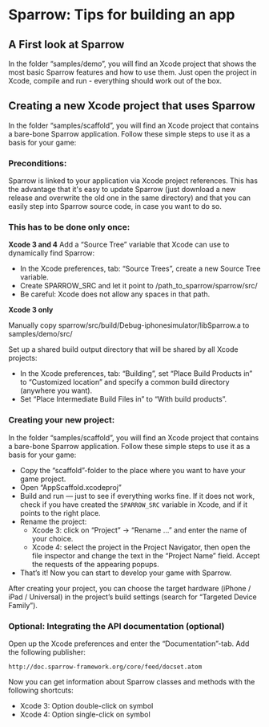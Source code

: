 Sparrow: Tips for building an app
=================================

A First look at Sparrow
-----------------------

In the folder “samples/demo”, you will find an Xcode project that shows the most basic Sparrow
features and how to use them. Just open the project in Xcode, compile and run - everything should
work out of the box.

Creating a new Xcode project that uses Sparrow
----------------------------------------------

In the folder “samples/scaffold”, you will find an Xcode project that contains a bare-bone Sparrow 
application. Follow these simple steps to use it as a basis for your game:

### Preconditions: ###

Sparrow is linked to your application via Xcode project references. This has the advantage that it's
easy to update Sparrow (just download a new release and overwrite the old one in the same directory)
and that you can easily step into Sparrow source code, in case you want to do so.

### This has to be done only once: ###

**Xcode 3 and 4**
Add a “Source Tree” variable that Xcode can use to dynamically find Sparrow:
  * In the Xcode preferences, tab: “Source Trees”, create a new Source Tree variable.
  * Create SPARROW_SRC and let it point to /path_to_sparrow/sparrow/src/
  * Be careful: Xcode does not allow any spaces in that path.

**Xcode 3 only**

Manually copy sparrow/src/build/Debug-iphonesimulator/libSparrow.a to samples/demo/src/

Set up a shared build output directory that will be shared by all Xcode projects:
  * In the Xcode preferences, tab: “Building”, set “Place Build Products in” to 
    “Customized location” and specify a common build directory (anywhere you want).
  * Set “Place Intermediate Build Files in” to “With build products”.

### Creating your new project: ###

In the folder “samples/scaffold”, you will find an Xcode project that contains a bare-bone Sparrow 
application. Follow these simple steps to use it as a basis for your game:

  * Copy the “scaffold”-folder to the place where you want to have your game project.
  * Open “AppScaffold.xcodeproj”
  * Build and run — just to see if everything works fine. If it does not work, check if you have 
    created the `SPARROW_SRC` variable in Xcode, and if it points to the right place.
  * Rename the project:
    * Xcode 3: click on “Project” → “Rename …” and enter the name of your choice.
    * Xcode 4: select the project in the Project Navigator, then open the file inspector and change 
               the text in the “Project Name” field. Accept the requests of the appearing popups.
  * That’s it! Now you can start to develop your game with Sparrow.

After creating your project, you can choose the target hardware (iPhone / iPad / Universal) 
in the project’s build settings (search for “Targeted Device Family”).

### Optional: Integrating the API documentation (optional) ###

Open up the Xcode preferences and enter the “Documentation”-tab. Add the following publisher:

    http://doc.sparrow-framework.org/core/feed/docset.atom

Now you can get information about Sparrow classes and methods with the following shortcuts:

  * Xcode 3: Option double-click on symbol
  * Xcode 4: Option single-click on symbol